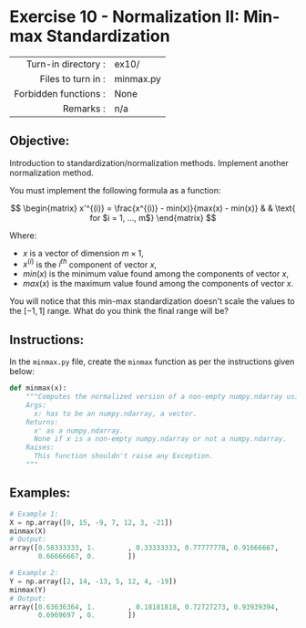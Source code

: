 # Exercise 10 - Normalization II: Min-max Standardization

|                         |                    |
| -----------------------:| ------------------ |
|   Turn-in directory :   |  ex10/             |
|   Files to turn in :    |  minmax.py         |
|   Forbidden functions : |  None              |
|   Remarks :             |  n/a               |

## Objective:
Introduction to standardization/normalization methods.
Implement another normalization method.

You must implement the following formula as a function: 

$$
\begin{matrix}
x'^{(i)} = \frac{x^{(i)} - min(x)}{max(x) - min(x)} & & \text{ for $i = 1, ..., m$}
\end{matrix}
$$

Where:
- $x$ is a vector of dimension $m \times 1$,
- $x^{(i)}$ is the $i^{th}$ component of vector $x$,
- $min(x)$ is the minimum value found among the components of vector $x$,
- $max(x)$ is the maximum value found among the components of vector $x$.

You will notice that this min-max standardization doesn't scale the values to the $[-1,1]$ range. What do you think the final range will be?

## Instructions:
In the `minmax.py` file, create the `minmax` function as per the instructions given below:
```python
def minmax(x):
    """Computes the normalized version of a non-empty numpy.ndarray using the min-max standardization.
    Args:
      x: has to be an numpy.ndarray, a vector.
    Returns:
      x' as a numpy.ndarray. 
      None if x is a non-empty numpy.ndarray or not a numpy.ndarray.
    Raises:
      This function shouldn't raise any Exception.
    """
```

## Examples:
```python
# Example 1:
X = np.array([0, 15, -9, 7, 12, 3, -21])
minmax(X)
# Output:
array([0.58333333, 1.        , 0.33333333, 0.77777778, 0.91666667,
       0.66666667, 0.        ])

# Example 2:
Y = np.array([2, 14, -13, 5, 12, 4, -19])
minmax(Y)
# Output:
array([0.63636364, 1.        , 0.18181818, 0.72727273, 0.93939394,
       0.6969697 , 0.        ])
```